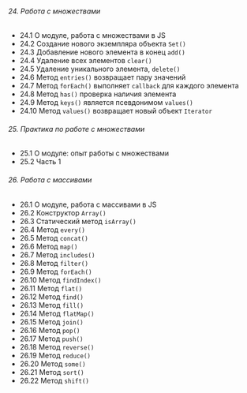 ###### 24. Работа с множествами

- 24.1 О модуле, работа с множествами в JS
- 24.2 Создание нового экземпляра объекта `Set()`
- 24.3 Добавление нового элемента в конец `add()`
- 24.4 Удаление всех элементов `clear()`
- 24.5 Удаление уникального элемента, `delete()`
- 24.6 Метод `entries()` возвращает пару значений
- 24.7 Метод `forEach()` выполняет `callback` для каждого элемента
- 24.8 Метод `has()` проверка наличия элемента
- 24.9 Метод `keys()` является псевдонимом `values()`
- 24.10 Метод `values()` возвращает новый объект `Iterator`

###### 25. Практика по работе с множествами

- 25.1 О модуле: опыт работы с множествами
- 25.2 Часть 1

###### 26. Работа с массивами

- 26.1 О модуле, работа с массивами в JS
- 26.2 Конструктор `Array()`
- 26.3 Статический метод `isArray()`
- 26.4 Метод `every()`
- 26.5 Метод `concat()`
- 26.6 Метод `map()`
- 26.7 Метод `includes()`
- 26.8 Метод `filter()`
- 26.9 Метод `forEach()`
- 26.10 Метод `findIndex()`
- 26.11 Метод `flat()`
- 26.12 Метод `find()`
- 26.13 Метод `fill()`
- 26.14 Метод `flatMap()`
- 26.15 Метод `join()`
- 26.16 Метод `pop()`
- 26.17 Метод `push()`
- 26.18 Метод `reverse()`
- 26.19 Метод `reduce()`
- 26.20 Метод `some()`
- 26.21 Метод `sort()`
- 26.22 Метод `shift()`
